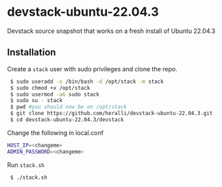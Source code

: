 # devstack-ubuntu-22.04.3
Devstack source snapshot that works on a fresh install of Ubuntu 22.04.3

## Installation

Create a `stack` user with sudo privileges and clone the repo.

```bash
 $ sudo useradd -s /bin/bash -d /opt/stack -m stack
 $ sudo chmod +x /opt/stack
 $ sudo usermod -aG sudo stack
 $ sudo su - stack
 $ pwd #you should now be on /opt/stack  
 $ git clone https://github.com/heralli/devstack-ubuntu-22.04.3.git
 $ cd devstack-ubuntu-22.04.3/devstack
```

Change the following in local.conf

```bash
HOST_IP=<changeme>
ADMIN_PASSWORD=<changeme>
```

Run `stack.sh`

```bash
 $ ./stack.sh
```
